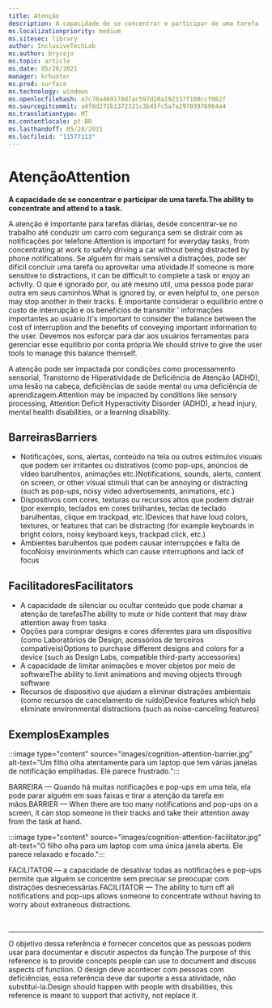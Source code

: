 ```yaml
---
title: Atenção
description: A capacidade de se concentrar e participar de uma tarefa
ms.localizationpriority: medium
ms.sitesec: library
author: InclusiveTechLab
ms.author: brycejo
ms.topic: article
ms.date: 05/20/2021
manager: krhunter
ms.prod: surface
ms.technology: windows
ms.openlocfilehash: a7c78a469178d7ac597d20a192337f100ccf082f
ms.sourcegitcommit: a4f8d271b1372321c3b45fc5a7a29703976964a4
ms.translationtype: MT
ms.contentlocale: pt-BR
ms.lasthandoff: 05/20/2021
ms.locfileid: "11577113"
---
```

# <a name="attention"></a><span data-ttu-id="3104a-103">Atenção</span><span class="sxs-lookup"><span data-stu-id="3104a-103">Attention</span></span>

**<span data-ttu-id="3104a-104">A capacidade de se concentrar e participar de uma tarefa.</span><span class="sxs-lookup"><span data-stu-id="3104a-104">The ability to concentrate and attend to a task.</span></span>**

<span data-ttu-id="3104a-105">A atenção é importante para tarefas diárias, desde concentrar-se no trabalho até conduzir um carro com segurança sem se distrair com as notificações por telefone.</span><span class="sxs-lookup"><span data-stu-id="3104a-105">Attention is important for everyday tasks, from concentrating at work to safely driving a car without being distracted by phone notifications.</span></span> <span data-ttu-id="3104a-106">Se alguém for mais sensível a distrações, pode ser difícil concluir uma tarefa ou aproveitar uma atividade.</span><span class="sxs-lookup"><span data-stu-id="3104a-106">If someone is more sensitive to distractions, it can be difficult to complete a task or enjoy an activity.</span></span> <span data-ttu-id="3104a-107">O que é ignorado por, ou até mesmo útil, uma pessoa pode parar outra em seus caminhos.</span><span class="sxs-lookup"><span data-stu-id="3104a-107">What is ignored by, or even helpful to, one person may stop another in their tracks.</span></span> <span data-ttu-id="3104a-108">É importante considerar o equilíbrio entre o custo de interrupção e os benefícios de transmitir &apos; informações importantes ao usuário.</span><span class="sxs-lookup"><span data-stu-id="3104a-108">It&apos;s important to consider the balance between the cost of interruption and the benefits of conveying important information to the user.</span></span> <span data-ttu-id="3104a-109">Devemos nos esforçar para dar aos usuários ferramentas para gerenciar esse equilíbrio por conta própria.</span><span class="sxs-lookup"><span data-stu-id="3104a-109">We should strive to give the user tools to manage this balance themself.</span></span> 

<span data-ttu-id="3104a-110">A atenção pode ser impactada por condições como processamento sensorial, Transtorno de Hiperatividade de Deficiência de Atenção (ADHD), uma lesão na cabeça, deficiências de saúde mental ou uma deficiência de aprendizagem.</span><span class="sxs-lookup"><span data-stu-id="3104a-110">Attention may be impacted by conditions like sensory processing, Attention Deficit Hyperactivity Disorder (ADHD), a head injury, mental health disabilities, or a learning disability.</span></span>

## <a name="barriers"></a><span data-ttu-id="3104a-111">Barreiras</span><span class="sxs-lookup"><span data-stu-id="3104a-111">Barriers</span></span>

* <span data-ttu-id="3104a-112">Notificações, sons, alertas, conteúdo na tela ou outros estímulos visuais que podem ser irritantes ou distrativos (como pop-ups, anúncios de vídeo barulhentos, animações etc.)</span><span class="sxs-lookup"><span data-stu-id="3104a-112">Notifications, sounds, alerts, content on screen, or other visual stimuli that can be annoying or distracting (such as pop-ups, noisy video advertisements, animations, etc.)</span></span>
* <span data-ttu-id="3104a-113">Dispositivos com cores, texturas ou recursos altos que podem distrair (por exemplo, teclados em cores brilhantes, teclas de teclado barulhentas, clique em trackpad, etc.)</span><span class="sxs-lookup"><span data-stu-id="3104a-113">Devices that have loud colors, textures, or features that can be distracting (for example keyboards in bright colors, noisy keyboard keys, trackpad click, etc.)</span></span>
* <span data-ttu-id="3104a-114">Ambientes barulhentos que podem causar interrupções e falta de foco</span><span class="sxs-lookup"><span data-stu-id="3104a-114">Noisy environments which can cause interruptions and lack of focus</span></span>

## <a name="facilitators"></a><span data-ttu-id="3104a-115">Facilitadores</span><span class="sxs-lookup"><span data-stu-id="3104a-115">Facilitators</span></span>

* <span data-ttu-id="3104a-116">A capacidade de silenciar ou ocultar conteúdo que pode chamar a atenção de tarefas</span><span class="sxs-lookup"><span data-stu-id="3104a-116">The ability to mute or hide content that may draw attention away from tasks</span></span>
* <span data-ttu-id="3104a-117">Opções para comprar designs e cores diferentes para um dispositivo (como Laboratórios de Design, acessórios de terceiros compatíveis)</span><span class="sxs-lookup"><span data-stu-id="3104a-117">Options to purchase different designs and colors for a device (such as Design Labs, compatible third-party accessories)</span></span>
* <span data-ttu-id="3104a-118">A capacidade de limitar animações e mover objetos por meio de software</span><span class="sxs-lookup"><span data-stu-id="3104a-118">The ability to limit animations and moving objects through software</span></span>
* <span data-ttu-id="3104a-119">Recursos de dispositivo que ajudam a eliminar distrações ambientais (como recursos de cancelamento de ruído)</span><span class="sxs-lookup"><span data-stu-id="3104a-119">Device features which help eliminate environmental distractions (such as noise-canceling features)</span></span>


## <a name="examples"></a><span data-ttu-id="3104a-120">Exemplos</span><span class="sxs-lookup"><span data-stu-id="3104a-120">Examples</span></span>

:::image type="content" source="images/cognition-attention-barrier.jpg" alt-text="Um filho olha atentamente para um laptop que tem várias janelas de notificação empilhadas. Ele parece frustrado.":::

<span data-ttu-id="3104a-123">BARREIRA — Quando há muitas notificações e pop-ups em uma tela, ela pode parar alguém em suas faixas e tirar a atenção da tarefa em mãos.</span><span class="sxs-lookup"><span data-stu-id="3104a-123">BARRIER — When there are too many notifications and pop-ups on a screen, it can stop someone in their tracks and take their attention away from the task at hand.</span></span>

:::image type="content" source="images/cognition-attention-facilitator.jpg" alt-text="O filho olha para um laptop com uma única janela aberta. Ele parece relaxado e focado.":::


<span data-ttu-id="3104a-126">FACILITATOR — a capacidade de desativar todas as notificações e pop-ups permite que alguém se concentre sem precisar se preocupar com distrações desnecessárias.</span><span class="sxs-lookup"><span data-stu-id="3104a-126">FACILITATOR — The ability to turn off all notifications and pop-ups allows someone to concentrate without having to worry about extraneous distractions.</span></span>

&nbsp;

[comment]: # (Instrução Footer)
___
<span data-ttu-id="3104a-128">O objetivo dessa referência é fornecer conceitos que as pessoas podem usar para documentar e discutir aspectos da função.</span><span class="sxs-lookup"><span data-stu-id="3104a-128">The purpose of this reference is to provide concepts people can use to document and discuss aspects of function.</span></span> <span data-ttu-id="3104a-129">O design deve acontecer com pessoas com deficiências, essa referência deve dar suporte a essa atividade, não substituí-la.</span><span class="sxs-lookup"><span data-stu-id="3104a-129">Design should happen with people with disabilities, this reference is meant to support that activity, not replace it.</span></span> 
